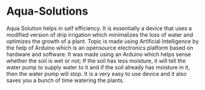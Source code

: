 # Aqua-Solutions
Aqua Solution helps in self efficiency. It is essentially a
device that uses a modified version of drip irrigation
which minimalizes the loss of water and optimizes the
growth of a plant. Topic is made using Artificial
Intelligence by the help of Arduino which is an opensource electronics platform based on hardware and
software.
It was made using an Arduino which helps sense
whether the soil is wet or not; If the soil has less
moisture, it will tell the water pump to supply water to it
and if the soil already has moisture in it, then the water
pump will stop.
It is a very easy to use device and it also saves you a
bunch of time watering the plants. 

